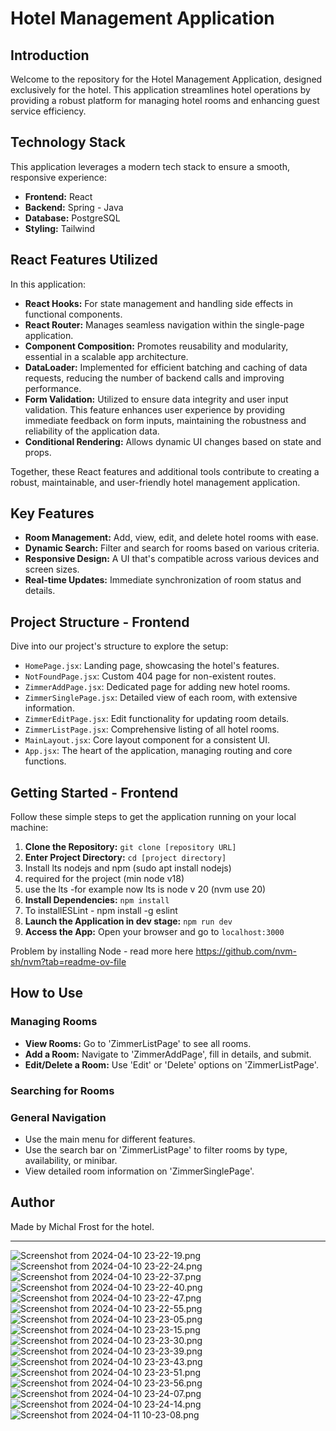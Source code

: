 # Hotel Management Application

## Introduction
Welcome to the repository for the Hotel Management Application, designed exclusively for the hotel. This application streamlines hotel operations by providing a robust platform for managing hotel rooms and enhancing guest service efficiency.

## Technology Stack
This application leverages a modern tech stack to ensure a smooth, responsive experience:

- **Frontend:** React
- **Backend:** Spring - Java
- **Database:** PostgreSQL
- **Styling:** Tailwind

## React Features Utilized

In this application: 

- **React Hooks:** For state management and handling side effects in functional components.
- **React Router:** Manages seamless navigation within the single-page application.
- **Component Composition:** Promotes reusability and modularity, essential in a scalable app architecture.
- **DataLoader:** Implemented for efficient batching and caching of data requests, reducing the number of backend calls and improving performance.
- **Form Validation:** Utilized to ensure data integrity and user input validation. This feature enhances user experience by providing immediate feedback on form inputs, maintaining the robustness and reliability of the application data.
- **Conditional Rendering:** Allows dynamic UI changes based on state and props.


Together, these React features and additional tools contribute to creating a robust, maintainable, and user-friendly hotel management application.


## Key Features
- **Room Management:** Add, view, edit, and delete hotel rooms with ease.
- **Dynamic Search:** Filter and search for rooms based on various criteria.
- **Responsive Design:** A UI that's compatible across various devices and screen sizes.
- **Real-time Updates:** Immediate synchronization of room status and details.

## Project Structure - Frontend
Dive into our project's structure to explore the setup:

- `HomePage.jsx`: Landing page, showcasing the hotel's features.
- `NotFoundPage.jsx`: Custom 404 page for non-existent routes.
- `ZimmerAddPage.jsx`: Dedicated page for adding new hotel rooms.
- `ZimmerSinglePage.jsx`: Detailed view of each room, with extensive information.
- `ZimmerEditPage.jsx`: Edit functionality for updating room details.
- `ZimmerListPage.jsx`: Comprehensive listing of all hotel rooms.
- `MainLayout.jsx`: Core layout component for a consistent UI.
- `App.jsx`: The heart of the application, managing routing and core functions.

## Getting Started - Frontend
Follow these simple steps to get the application running on your local machine:

1. **Clone the Repository:** `git clone [repository URL]`
2. **Enter Project Directory:** `cd [project directory]`
3. Install lts nodejs and npm (sudo apt install nodejs) 
4. required for the project (min node v18)
5. use the lts -for example now lts is node v 20 (nvm use 20)
6. **Install Dependencies:** `npm install`
8. To installESLint - npm install -g eslint
9. **Launch the Application in dev stage:** `npm run dev`
10. **Access the App:** Open your browser and go to `localhost:3000`

Problem by installing Node - read more here https://github.com/nvm-sh/nvm?tab=readme-ov-file
## How to Use

### Managing Rooms
- **View Rooms:** Go to 'ZimmerListPage' to see all rooms.
- **Add a Room:** Navigate to 'ZimmerAddPage', fill in details, and submit.
- **Edit/Delete a Room:** Use 'Edit' or 'Delete' options on 'ZimmerListPage'.

### Searching for Rooms


### General Navigation
- Use the main menu for different features.
- Use the search bar on 'ZimmerListPage' to filter rooms by type, availability, or minibar.
- View detailed room information on 'ZimmerSinglePage'.


## Author
Made by Michal Frost for the hotel.

---

![Screenshot from 2024-04-10 23-22-19.png](src%2Fassets%2FImagesDemo%2FScreenshot%20from%202024-04-10%2023-22-19.png)
![Screenshot from 2024-04-10 23-22-24.png](src%2Fassets%2FImagesDemo%2FScreenshot%20from%202024-04-10%2023-22-24.png)
![Screenshot from 2024-04-10 23-22-37.png](src%2Fassets%2FImagesDemo%2FScreenshot%20from%202024-04-10%2023-22-37.png)
![Screenshot from 2024-04-10 23-22-40.png](src%2Fassets%2FImagesDemo%2FScreenshot%20from%202024-04-10%2023-22-40.png)
![Screenshot from 2024-04-10 23-22-47.png](src%2Fassets%2FImagesDemo%2FScreenshot%20from%202024-04-10%2023-22-47.png)
![Screenshot from 2024-04-10 23-22-55.png](src%2Fassets%2FImagesDemo%2FScreenshot%20from%202024-04-10%2023-22-55.png)
![Screenshot from 2024-04-10 23-23-05.png](src%2Fassets%2FImagesDemo%2FScreenshot%20from%202024-04-10%2023-23-05.png)
![Screenshot from 2024-04-10 23-23-15.png](src%2Fassets%2FImagesDemo%2FScreenshot%20from%202024-04-10%2023-23-15.png)
![Screenshot from 2024-04-10 23-23-30.png](src%2Fassets%2FImagesDemo%2FScreenshot%20from%202024-04-10%2023-23-30.png)
![Screenshot from 2024-04-10 23-23-39.png](src%2Fassets%2FImagesDemo%2FScreenshot%20from%202024-04-10%2023-23-39.png)
![Screenshot from 2024-04-10 23-23-43.png](src%2Fassets%2FImagesDemo%2FScreenshot%20from%202024-04-10%2023-23-43.png)
![Screenshot from 2024-04-10 23-23-51.png](src%2Fassets%2FImagesDemo%2FScreenshot%20from%202024-04-10%2023-23-51.png)
![Screenshot from 2024-04-10 23-23-56.png](src%2Fassets%2FImagesDemo%2FScreenshot%20from%202024-04-10%2023-23-56.png)
![Screenshot from 2024-04-10 23-24-07.png](src%2Fassets%2FImagesDemo%2FScreenshot%20from%202024-04-10%2023-24-07.png)
![Screenshot from 2024-04-10 23-24-14.png](src%2Fassets%2FImagesDemo%2FScreenshot%20from%202024-04-10%2023-24-14.png)
![Screenshot from 2024-04-11 10-23-08.png](src%2Fassets%2FImagesDemo%2FScreenshot%20from%202024-04-11%2010-23-08.png)
